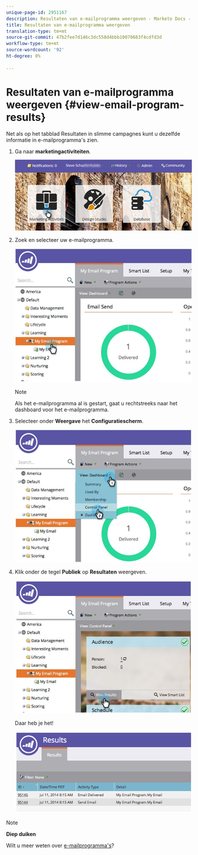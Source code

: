 ```yaml
---
unique-page-id: 2951167
description: Resultaten van e-mailprogramma weergeven - Marketo Docs - Productdocumentatie
title: Resultaten van e-mailprogramma weergeven
translation-type: tm+mt
source-git-commit: 47b2fee7d146c3dc558d4bbb10070683f4cdfd3d
workflow-type: tm+mt
source-wordcount: '92'
ht-degree: 0%

---
```



# Resultaten van e-mailprogramma weergeven {#view-email-program-results}

Net als op het tabblad Resultaten in slimme campagnes kunt u dezelfde informatie in e-mailprogramma&#39;s zien.

1. Ga naar **marketingactiviteiten**.

   ![](assets/login-marketing-activities-2.png)

1. Zoek en selecteer uw e-mailprogramma.

   ![](assets/selectemailprogram3.jpg)

   >[!NOTE]
   >
   >Als het e-mailprogramma al is gestart, gaat u rechtstreeks naar het dashboard voor het e-mailprogramma.

1. Selecteer onder **Weergave** het **Configuratiescherm**.

   ![](assets/controlpanelview.jpg)

1. Klik onder de tegel **Publiek** op **Resultaten** weergeven.

   ![](assets/audiencetile.jpg)

   Daar heb je het!

   ![](assets/image2014-9-22-11-3a15-3a49.png)

>[!NOTE]
>
>**Diep duiken**
>
>Wilt u meer weten over [e-mailprogramma&#39;s](http://docs.marketo.com/display/docs/email+program+actions)?

